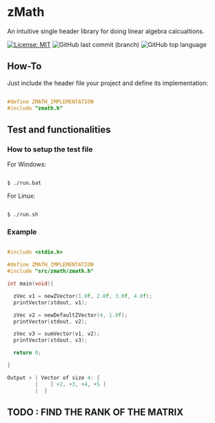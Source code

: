 # zMath
 An intuitive single header library for doing linear algebra calcualtions.

[![License: MIT](https://img.shields.io/badge/License-MIT-yellow.svg)](https://opensource.org/licenses/MIT)
![GitHub last commit (branch)](https://img.shields.io/github/last-commit/zLouis043/zMath/main)
![GitHub top language](https://img.shields.io/github/languages/top/zLouis043/zMath)

## How-To
Just include the header file your project and define its implementation: 

```c

#define ZMATH_IMPLEMENTATION
#include "zmath.h"

```

## Test and functionalities 

### How to setup the test file

For Windows:

```console

$ ./run.bat 

```

For Linux:

```console

$ ./run.sh

```

### Example 

```c

#include <stdio.h>

#define ZMATH_IMPLEMENTATION
#include "src/zmath/zmath.h"

int main(void){

  zVec v1 = newZVector(1.0f, 2.0f, 3.0f, 4.0f);
  printVector(stdout, v1);

  zVec v2 = newDefaultZVector(4, 1.0f);
  printVector(stdout, v2);

  zVec v3 = sumVector(v1, v2);
  printVector(stdout, v3);

  return 0;

}

Output > | Vector of size 4: {
         |    [ +2, +3, +4, +5 ]
         |  }

```

## TODO : FIND THE RANK OF THE MATRIX

